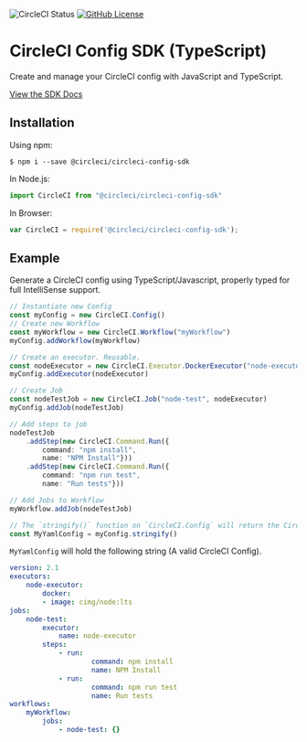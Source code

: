 ![CircleCI Status](https://circleci.com/gh/CircleCI-Public/circleci-config-sdk-ts.svg?style=shield) [![GitHub License](https://img.shields.io/badge/license-MIT-blue.svg)](https://raw.githubusercontent.com/circleci-public/circleci-config-sdk-ts/blob/main/LICENSE)

# CircleCI Config SDK (TypeScript)

Create and manage your CircleCI config with JavaScript and TypeScript.

[View the SDK Docs](https://furry-adventure-3f2b45c4.pages.github.io/modules.html)

## Installation

Using npm:

```shell
$ npm i --save @circleci/circleci-config-sdk
```

In Node.js:

```typescript
import CircleCI from "@circleci/circleci-config-sdk"
```

In Browser:

```javascript
var CircleCI = require('@circleci/circleci-config-sdk');
```

## Example

Generate a CircleCI config using TypeScript/Javascript, properly typed for full IntelliSense support.

```typescript
// Instantiate new Config
const myConfig = new CircleCI.Config()
// Create new Workflow
const myWorkflow = new CircleCI.Workflow("myWorkflow")
myConfig.addWorkflow(myWorkflow)

// Create an executor. Reusable.
const nodeExecutor = new CircleCI.Executor.DockerExecutor("node-executor", "cimg/node:lts")
myConfig.addExecutor(nodeExecutor)

// Create Job
const nodeTestJob = new CircleCI.Job("node-test", nodeExecutor)
myConfig.addJob(nodeTestJob)

// Add steps to job
nodeTestJob
	.addStep(new CircleCI.Command.Run({
		command: "npm install",
		name: "NPM Install"}))
	.addStep(new CircleCI.Command.Run({
		command: "npm run test",
		name: "Run tests"}))

// Add Jobs to Workflow
myWorkflow.addJob(nodeTestJob)

// The `stringify()` function on `CircleCI.Config` will return the CircleCI YAML equivalent.
const MyYamlConfig = myConfig.stringify()

```

`MyYamlConfig` will hold the following string (A valid CircleCI Config).

```yaml
version: 2.1
executors:
	node-executor:
		docker:
		- image: cimg/node:lts
jobs:
	node-test:
		executor:
			name: node-executor
		steps:
			- run:
					command: npm install
					name: NPM Install
			- run:
					command: npm run test
					name: Run tests
workflows:
	myWorkflow:
		jobs:
			- node-test: {}
```